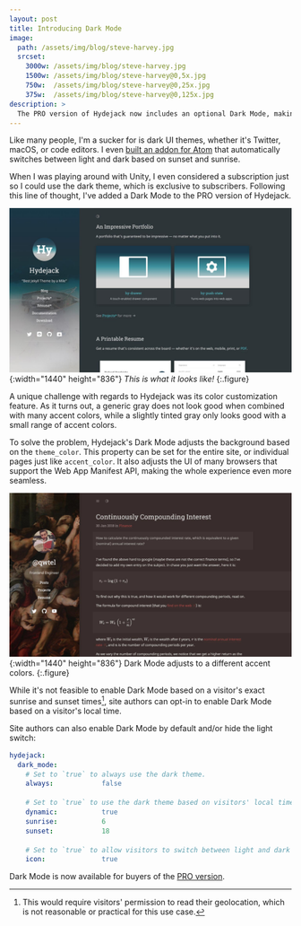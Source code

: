 ```yaml
---
layout: post
title: Introducing Dark Mode
image: 
  path: /assets/img/blog/steve-harvey.jpg
  srcset:
    3000w: /assets/img/blog/steve-harvey.jpg
    1500w: /assets/img/blog/steve-harvey@0,5x.jpg
    750w:  /assets/img/blog/steve-harvey@0,25x.jpg
    375w:  /assets/img/blog/steve-harvey@0,125x.jpg
description: >
  The PRO version of Hydejack now includes an optional Dark Mode, making it the first Jekyll theme to include this feature.
---
```


Like many people, I'm a sucker for is dark UI themes, whether it's Twitter, macOS, or code editors. I even [built an addon for Atom](https://atom.io/packages/theme-flux-solar) that automatically switches between light and dark based on sunset and sunrise.

When I was playing around with Unity, I even considered a subscription just so I could use the dark theme, which is exclusive to subscribers. Following this line of thought, I've added a Dark Mode to the PRO version of Hydejack.

![Dark Mode](/assets/img/blog/dark-mode.jpg){:width="1440" height="836"}
*This is what it looks like!*
{:.figure}

A unique challenge with regards to Hydejack was its color customization feature. As it turns out, a generic gray does not look good when combined with many accent colors, while a slightly tinted gray only looks good with a small range of accent colors.

To solve the problem, Hydejack's Dark Mode adjusts the background based on the `theme_color`. This property can be set for the entire site, or individual pages just like `accent_color`. It also adjusts the UI of many browsers that support the Web App Manifest API, making the whole experience even more seamless.

![Adaptive Dark Mode Example](/assets/img/blog/dark-mode-ii.jpg){:width="1440" height="836"}
Dark Mode adjusts to a different accent colors.
{:.figure}

While it's not feasible to enable Dark Mode based on a visitor's exact sunrise and sunset times[^1], site authors can opt-in to enable Dark Mode based on a visitor's local time.

Site authors can also enable Dark Mode by default and/or hide the light switch:

```yml
hydejack:
  dark_mode:
    # Set to `true` to always use the dark theme.
    always:            false

    # Set to `true` to use the dark theme based on visitors' local time.
    dynamic:           true
    sunrise:           6
    sunset:            18

    # Set to `true` to allow visitors to switch between light and dark mode.
    icon:              true
```

Dark Mode is now available for buyers of the [PRO version][buy].

[buy]: https://app.simplegoods.co/i/NATYVLYT


[^1]: This would require visitors' permission to read their geolocation, which is not reasonable or practical for this use case.
